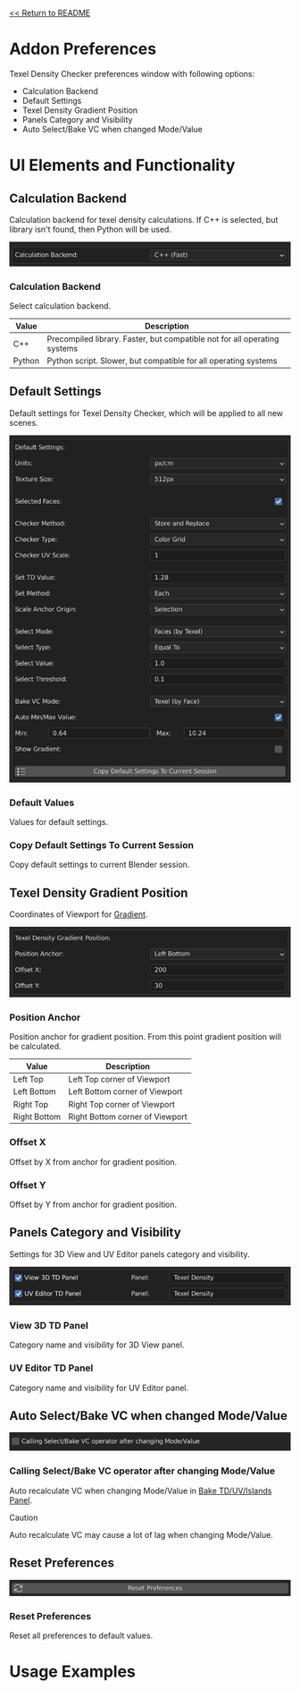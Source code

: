 [<< Return to README](../README.md#documentation)

# Addon Preferences

Texel Density Checker preferences window with following options:
* Calculation Backend
* Default Settings
* Texel Density Gradient Position
* Panels Category and Visibility
* Auto Select/Bake VC when changed Mode/Value

# UI Elements and Functionality

## Calculation Backend

Calculation backend for texel density calculations. If C++ is selected, but library isn't found, then Python will be used.

![Prefs 1](./images/ui/prefs_backend.png)

### Calculation Backend

Select calculation backend.

| Value  | Description                                                               |
|--------|---------------------------------------------------------------------------|
| C++    | Precompiled library. Faster, but compatible not for all operating systems | 
| Python | Python script. Slower, but compatible for all operating systems           |

## Default Settings

Default settings for Texel Density Checker, which will be applied to all new scenes.

![Prefs 2](./images/ui/prefs_defaults.png)

### Default Values

Values for default settings.

### Copy Default Settings To Current Session

Copy default settings to current Blender session.

## Texel Density Gradient Position

Coordinates of Viewport for [Gradient](bake_td.md#show-gradient-except-uv-islands-mode).

![Prefs 3](./images/ui/prefs_gradient_position.png)

### Position Anchor

Position anchor for gradient position. From this point gradient position will be calculated.

| Value        | Description                     |
|--------------|---------------------------------|
| Left Top     | Left Top corner of Viewport     | 
| Left Bottom  | Left Bottom corner of Viewport  |
| Right Top    | Right Top corner of Viewport    |
| Right Bottom | Right Bottom corner of Viewport |

### Offset X

Offset by X from anchor for gradient position.

### Offset Y

Offset by Y from anchor for gradient position.

## Panels Category and Visibility

Settings for 3D View and UV Editor panels category and visibility.

![Prefs 4](./images/ui/prefs_panels.png)

### View 3D TD Panel

Category name and visibility for 3D View panel.

### UV Editor TD Panel

Category name and visibility for UV Editor panel.

## Auto Select/Bake VC when changed Mode/Value

![Prefs 5](./images/ui/prefs_bake_select_auto_calc.png)

### Calling Select/Bake VC operator after changing Mode/Value

Auto recalculate VC when changing Mode/Value in [Bake TD/UV/Islands Panel](bake_td.md).

> [!CAUTION] 
> Auto recalculate VC may cause a lot of lag when changing Mode/Value.

## Reset Preferences

![Prefs 6](./images/ui/prefs_reset.png)

### Reset Preferences

Reset all preferences to default values.

# Usage Examples